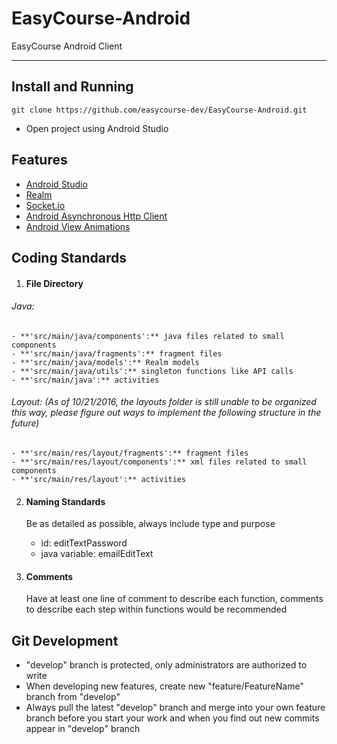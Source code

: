 # EasyCourse-Android
EasyCourse Android Client

---

## Install and Running

```
git clone https://github.com/easycourse-dev/EasyCourse-Android.git
```
- Open project using Android Studio


## Features

- [Android Studio](https://developer.android.com/studio/index.html)
- [Realm](https://realm.io/docs/java/latest/)
- [Socket.io](http://socket.io/)
- [Android Asynchronous Http Client](http://loopj.com/android-async-http/)
- [Android View Animations](https://github.com/daimajia/AndroidViewAnimations)

## Coding Standards

1. #### File Directory

  ###### Java:
    - **'src/main/java/components':** java files related to small components
    - **'src/main/java/fragments':** fragment files
    - **'src/main/java/models':** Realm models
    - **'src/main/java/utils':** singleton functions like API calls
    - **'src/main/java':** activities

  ###### Layout: (As of 10/21/2016, the layouts folder is still unable to be organized this way, please figure out ways to implement the following structure in the future)
    - **'src/main/res/layout/fragments':** fragment files
    - **'src/main/res/layout/components':** xml files related to small components
    - **'src/main/res/layout':** activities

2. #### Naming Standards

   Be as detailed as possible, always include type and purpose
   - id: editTextPassword
   - java variable: emailEditText

3. #### Comments

   Have at least one line of comment to describe each function, comments to describe each step within functions would be recommended

## Git Development

- "develop" branch is protected, only administrators are authorized to write
- When developing new features, create new "feature/FeatureName" branch from "develop"
- Always pull the latest "develop" branch and merge into your own feature branch before you start your work and when you find out new commits appear in "develop" branch
